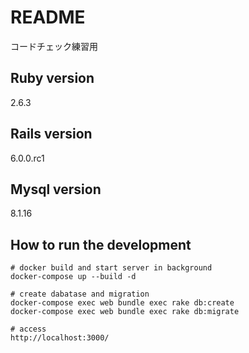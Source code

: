 # README

コードチェック練習用

## Ruby version
2.6.3

## Rails version
6.0.0.rc1

## Mysql version
8.1.16

## How to run the development
```
# docker build and start server in background
docker-compose up --build -d

# create dabatase and migration
docker-compose exec web bundle exec rake db:create
docker-compose exec web bundle exec rake db:migrate

# access
http://localhost:3000/
```
